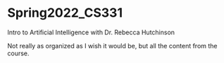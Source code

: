 # Spring2022_CS331
Intro to Artificial Intelligence with Dr. Rebecca Hutchinson

Not really as organized as I wish it would be, but all the content from the course.
